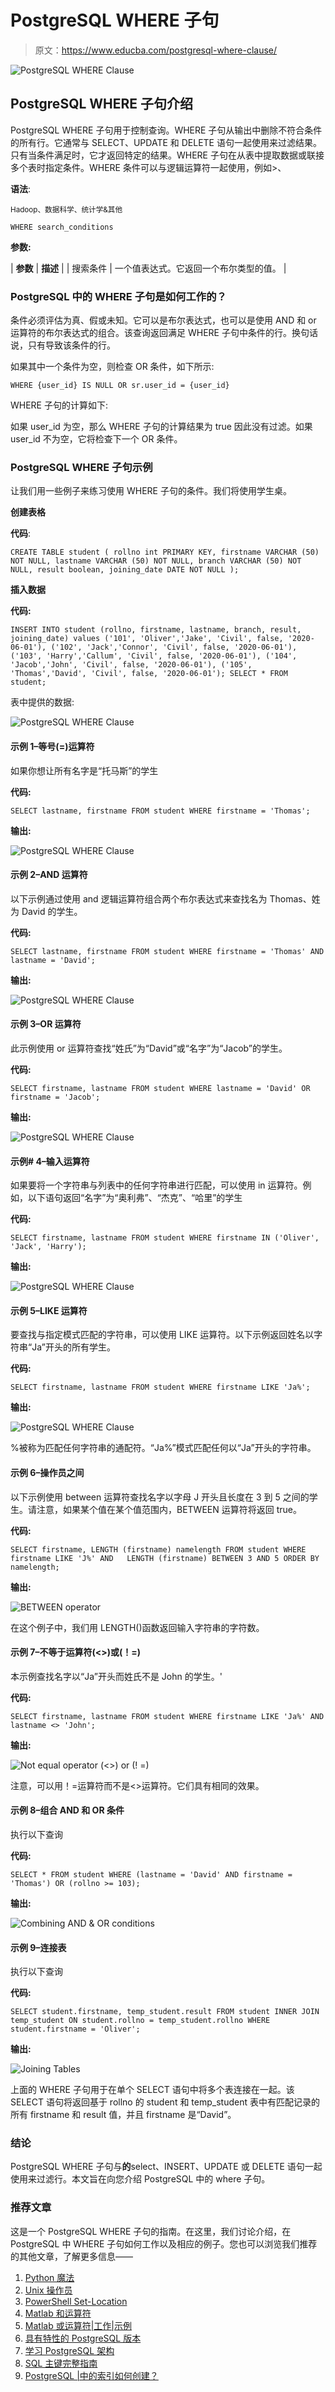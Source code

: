 # PostgreSQL WHERE 子句

> 原文：<https://www.educba.com/postgresql-where-clause/>

![PostgreSQL WHERE Clause](img/b8a213023f572b8ead91958af80010bb.png)



## PostgreSQL WHERE 子句介绍

PostgreSQL WHERE 子句用于控制查询。WHERE 子句从输出中删除不符合条件的所有行。它通常与 SELECT、UPDATE 和 DELETE 语句一起使用来过滤结果。只有当条件满足时，它才返回特定的结果。WHERE 子句在从表中提取数据或联接多个表时指定条件。WHERE 条件可以与逻辑运算符一起使用，例如>、

**语法**:

<small>Hadoop、数据科学、统计学&其他</small>

`WHERE search_conditions`

**参数:**

| **参数** | **描述** |
| 搜索条件 | 一个值表达式。它返回一个布尔类型的值。 |

### PostgreSQL 中的 WHERE 子句是如何工作的？

条件必须评估为真、假或未知。它可以是布尔表达式，也可以是使用 AND 和 or 运算符的布尔表达式的组合。该查询返回满足 WHERE 子句中条件的行。换句话说，只有导致该条件的行。

如果其中一个条件为空，则检查 OR 条件，如下所示:

`WHERE {user_id} IS NULL OR sr.user_id = {user_id}`

WHERE 子句的计算如下:

如果 user_id 为空，那么 WHERE 子句的计算结果为 true 因此没有过滤。如果 user_id 不为空，它将检查下一个 OR 条件。

### PostgreSQL WHERE 子句示例

让我们用一些例子来练习使用 WHERE 子句的条件。我们将使用学生桌。

**创建表格**

**代码**:

`CREATE TABLE student (
rollno int PRIMARY KEY,
firstname VARCHAR (50) NOT NULL,
lastname VARCHAR (50) NOT NULL,
branch VARCHAR (50) NOT NULL,
result boolean,
joining_date DATE NOT NULL
);`

**插入数据**

**代码:**

`INSERT INTO student (rollno, firstname, lastname, branch, result, joining_date)
values
('101', 'Oliver','Jake', 'Civil', false, '2020-06-01'),
('102', 'Jack','Connor', 'Civil', false, '2020-06-01'),
('103', 'Harry','Callum', 'Civil', false, '2020-06-01'),
('104', 'Jacob','John', 'Civil', false, '2020-06-01'),
('105', 'Thomas','David', 'Civil', false, '2020-06-01');
SELECT * FROM student;`

表中提供的数据:

![PostgreSQL WHERE Clause ](img/c5844e64d3b94ddc42503f827c4c41ab.png)



#### 示例 1–等号(=)运算符

如果你想让所有名字是“托马斯”的学生

**代码:**

`SELECT lastname, firstname
FROM student
WHERE firstname = 'Thomas';`

**输出:**

![PostgreSQL WHERE Clause ](img/5a80acb4fc0d654ed0dfa081fc36ec84.png)



#### 示例 2–AND 运算符

以下示例通过使用 and 逻辑运算符组合两个布尔表达式来查找名为 Thomas、姓为 David 的学生。

**代码:**

`SELECT lastname, firstname
FROM student
WHERE firstname = 'Thomas' AND lastname = 'David';`

**输出:**

![PostgreSQL WHERE Clause ](img/1500105cda35cab6efd8923db285fc5a.png)



#### 示例 3–OR 运算符

此示例使用 or 运算符查找“姓氏”为“David”或“名字”为“Jacob”的学生。

**代码:**

`SELECT firstname, lastname
FROM student
WHERE lastname = 'David' OR firstname = 'Jacob';`

**输出:**

![PostgreSQL WHERE Clause ](img/57a8b67615e46b01c21649036d71739a.png)



#### 示例# 4–输入运算符

如果要将一个字符串与列表中的任何字符串进行匹配，可以使用 in 运算符。例如，以下语句返回“名字”为“奥利弗”、“杰克”、“哈里”的学生

**代码:**

`SELECT firstname, lastname
FROM student
WHERE firstname IN ('Oliver', 'Jack', 'Harry');`

**输出:**

![PostgreSQL WHERE Clause ](img/a42f117e37cf72427e1fe8d15fcb5c58.png)



#### 示例 5–LIKE 运算符

要查找与指定模式匹配的字符串，可以使用 LIKE 运算符。以下示例返回姓名以字符串“Ja”开头的所有学生。

**代码:**

`SELECT firstname, lastname
FROM student
WHERE firstname LIKE 'Ja%';`

**输出:**

![PostgreSQL WHERE Clause ](img/fb195f462898fb5acbeb426758762399.png)



%被称为匹配任何字符串的通配符。“Ja%”模式匹配任何以“Ja”开头的字符串。

#### 示例 6–操作员之间

以下示例使用 between 运算符查找名字以字母 J 开头且长度在 3 到 5 之间的学生。请注意，如果某个值在某个值范围内，BETWEEN 运算符将返回 true。

**代码:**

`SELECT firstname, LENGTH (firstname) namelength
FROM student
WHERE firstname LIKE 'J%' AND   LENGTH (firstname) BETWEEN 3 AND 5
ORDER BY namelength;`

**输出:**

![BETWEEN operator](img/629e42ff461cd334877a1468d6808682.png)



在这个例子中，我们用 LENGTH()函数返回输入字符串的字符数。

#### 示例 7–不等于运算符(<>)或(！=)

本示例查找名字以“Ja”开头而姓氏不是 John 的学生。'

**代码:**

`SELECT firstname, lastname
FROM student
WHERE firstname LIKE 'Ja%' AND lastname <> 'John';`

**输出:**

![Not equal operator (<>) or (! =)](img/9b95e1431f83374c83a83416d8c2857a.png)



注意，可以用！=运算符而不是<>运算符。它们具有相同的效果。

#### 示例 8–组合 AND 和 OR 条件

执行以下查询

**代码:**

`SELECT *
FROM student
WHERE (lastname = 'David' AND firstname = 'Thomas') OR (rollno >= 103);`

**输出:**

![Combining AND & OR conditions](img/a697931476b915816be9baf254f3bf89.png)



#### 示例 9–连接表

执行以下查询

**代码:**

`SELECT student.firstname, temp_student.result
FROM student
INNER JOIN temp_student
ON student.rollno = temp_student.rollno
WHERE student.firstname = 'Oliver';`

**输出:**

![Joining Tables](img/634aedcdcd987c0ab328f5b77992d0d1.png)



上面的 WHERE 子句用于在单个 SELECT 语句中将多个表连接在一起。该 SELECT 语句将返回基于 rollno 的 student 和 temp_student 表中有匹配记录的所有 firstname 和 result 值，并且 firstname 是“David”。

### 结论

PostgreSQL WHERE 子句与**的**select、INSERT、UPDATE 或 DELETE 语句一起使用来过滤行。本文旨在向您介绍 PostgreSQL 中的 where 子句。

### 推荐文章

这是一个 PostgreSQL WHERE 子句的指南。在这里，我们讨论介绍，在 PostgreSQL 中 WHERE 子句如何工作以及相应的例子。您也可以浏览我们推荐的其他文章，了解更多信息——

1.  [Python 魔法](https://www.educba.com/python-magic-method/)
2.  [Unix 操作员](https://www.educba.com/unix-operators/)
3.  [PowerShell Set-Location](https://www.educba.com/powershell-set-location/)
4.  [Matlab 和运算符](https://www.educba.com/matlab-and-operator/)
5.  [Matlab 或运算符|工作|示例](https://www.educba.com/matlab-or-operator/)
6.  [具有特性的 PostgreSQL 版本](https://www.educba.com/postgresql-versions/)
7.  [学习 PostgreSQL 架构](https://www.educba.com/postgresql-architecture/)
8.  [SQL 主键完整指南](https://www.educba.com/primary-key-in-sql/)
9.  [PostgreSQL |中的索引如何创建？](https://www.educba.com/indexes-in-postgresql/)